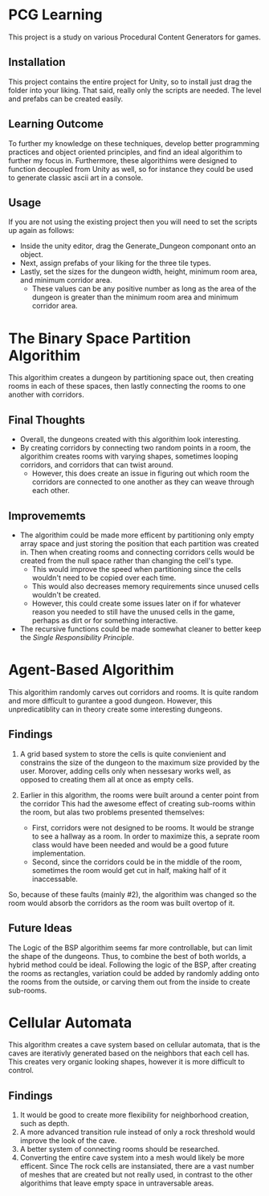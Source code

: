 # PCG Learning
This project is a study on various Procedural Content Generators for games.

## Installation
This project contains the entire project for Unity, so to install just drag the folder into your liking. That said, really only the scripts are needed. The level and prefabs can be created easily.

## Learning Outcome
To further my knowledge on these techniques, develop better programming practices and object oriented principles, and find an ideal algorithim to further my focus in. Furthermore, these algorithims were designed to function decoupled from Unity as well, so for instance they could be used to generate classic ascii art in a console.

## Usage
If you are not using the existing project then you will need to set the scripts up again as follows: 
* Inside the unity editor, drag the Generate_Dungeon componant onto an object. 
* Next, assign prefabs of your liking for the three tile types.
* Lastly, set the sizes for the dungeon width, height, minimum room area, and minimum corridor area.
  * These values can be any positive number as long as the area of the dungeon is greater than the minimum room area and minimum corridor area.

# The Binary Space Partition Algorithim
This algorithim creates a dungeon by partitioning space out, then creating rooms in each of these spaces, then lastly connecting the rooms to one another with corridors. 

## Final Thoughts 
* Overall, the dungeons created with this algorithim look interesting. 
* By creating corridors by connecting two random points in a room, the algorithim creates rooms with varying shapes, sometimes looping corridors, and corridors that can twist around. 
  * However, this does create an issue in figuring out which room the corridors are connected to one another as they can weave through each other.

## Improvememts
* The algorithim could be made more efficent by partitioning only empty array space and just storing the position that each partition was created in. Then when creating rooms and connecting corridors cells would be created from the null space rather than changing the cell's type.
  * This would improve the speed when partitioning since the cells wouldn't need to be copied over each time.
  * This would also decreases memory requirements since unused cells wouldn't be created.
  * However, this could create some issues later on if for whatever reason you needed to still have the unused cells in the game, perhaps as dirt or for something interactive.
 * The recursive functions could be made somewhat cleaner to better keep the *Single Responsibility Principle*.
 
 # Agent-Based Algorithim
This algorithim randomly carves out corridors and rooms. It is quite random and more difficult to gurantee a good dungeon. However, this unpredicatiblity can in theory create some interesting dungeons.

## Findings
1. A grid based system to store the cells is quite convienient and constrains the size of the dungeon to the maximum size provided by the user. Morover, adding cells only when nessesary works well, as opposed to creating them all at once as empty cells.

2. Earlier in this algorithm, the rooms were built around a center point from the corridor
This had the awesome effect of creating sub-rooms within the room, but alas two problems presented themselves:
   * First, corridors were not designed to be rooms. It would be strange to see a hallway as a room. In order to maximize
this, a seprate room class would have been needed and would be a good future implementation.
   * Second, since the corridors could be in the middle of the room, sometimes the room would get cut in half, making
half of it inaccessable.

So, because of these faults (mainly #2), the algorithim was changed so the room would absorb the corridors as the room
was built overtop of it.

## Future Ideas
The Logic of the BSP algorithim seems far more controllable, but can limit the shape of the dungeons. Thus, to combine the best of both worlds, a hybrid method could be ideal. Following the logic of the BSP, after creating the rooms as rectangles, variation could be added by randomly adding onto the rooms from the outside, or carving them out from the inside to create sub-rooms.

# Cellular Automata
This algorithm creates a cave system based on cellular automata, that is the caves are iterativly generated based on the neighbors that each cell has. This creates very organic looking shapes, however it is more difficult to control.

## Findings
1. It would be good to create more flexibility for neighborhood creation, such as depth.
2. A more advanced transition rule instead of only a rock threshold would improve the look of the cave.
3. A better system of connecting rooms should be researched.
4. Converting the entire cave system into a mesh would likely be more efficent. Since The rock cells are instansiated, there are a vast number of meshes that are created but not really used, in contrast to the other algorithims that leave empty space in untraversable areas.
